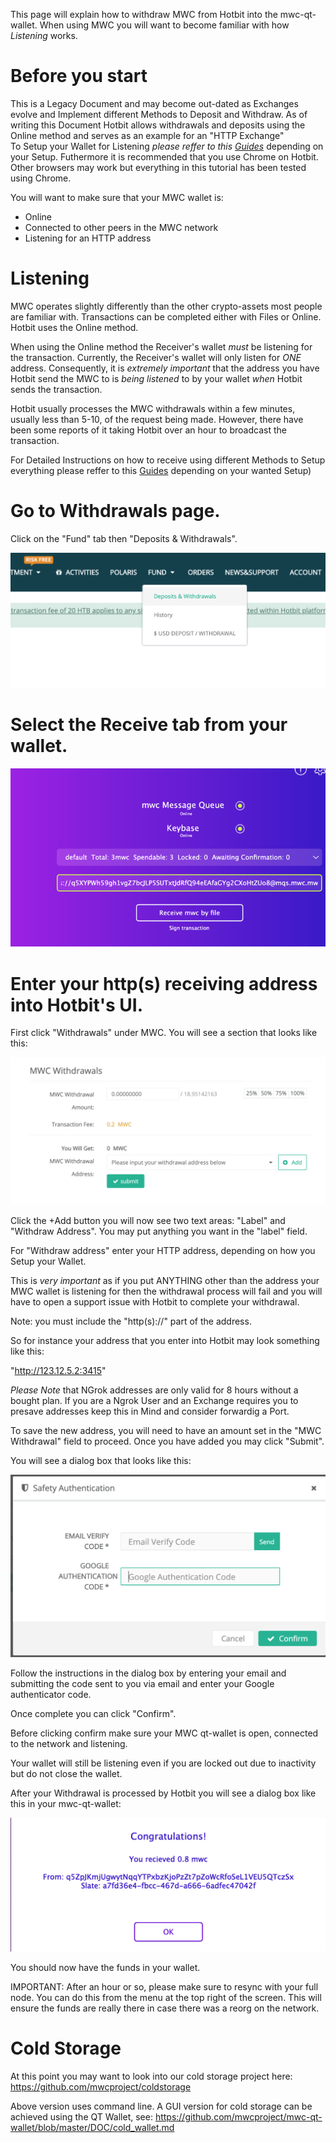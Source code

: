This page will explain how to withdraw MWC from Hotbit into the mwc-qt-wallet. When using MWC you will want to become familiar with how *Listening* works.

# Before you start

This is a Legacy Document and may become out-dated as Exchanges evolve and Implement different Methods to Deposit and Withdraw.
As of writing this Document Hotbit allows withdrawals and deposits using the Online method and serves as an example for an "HTTP Exchange" <br>
To Setup your Wallet for Listening *please reffer to this [Guides](https://github.com/mwcproject/docs)* depending on your Setup.
Futhermore it is recommended that you use Chrome on Hotbit. Other browsers may work but everything in this tutorial has been tested using Chrome.

You will want to make sure that your MWC wallet is:
* Online
* Connected to other peers in the MWC network
* Listening for an HTTP address

# Listening

MWC operates slightly differently than the other crypto-assets most people are familiar with. Transactions can be completed either with Files or Online. Hotbit uses the Online method.

When using the Online method the Receiver's wallet *must* be listening for the transaction. Currently, the Receiver's wallet will only listen for *ONE* address. Consequently, it is *extremely important* that the address you have Hotbit send the MWC to is *being listened* to by your wallet *when* Hotbit sends the transaction.

Hotbit usually processes the MWC withdrawals within a few minutes, usually less than 5-10, of the request being made. However, there have been some reports of it taking Hotbit over an hour to broadcast the transaction.

For Detailed Instructions on how to receive using different Methods to Setup everything please reffer to this [Guides](https://github.com/mwcproject/docs) depending on your wanted Setup)

# Go to Withdrawals page.

Click on the "Fund" tab then "Deposits & Withdrawals".

![Deposits and Withdrawals](exchange_images/Screen%20Shot%202019-12-04%20at%204.57.38%20PM.png)

# Select the Receive tab from your wallet.

![Receive Tab](exchange_images/Screen_Shot_2019-12-04_at_8.45.02_AM_50.png)

# Enter your http(s) receiving address into Hotbit's UI.

First click "Withdrawals" under MWC. You will see a section that looks like this:

![Withdrawals](exchange_images/Screen%20Shot%202019-12-04%20at%205.11.18%20PM.png)

Click the +Add button you will now see two text areas: "Label" and "Withdraw Address".
You may put anything you want in the "label" field.

For "Withdraw address" enter your HTTP address, depending on how you Setup your Wallet. 

This is *very important* as if you put ANYTHING other than the address your MWC wallet is listening for then the withdrawal process will fail and you will have to open a support issue with Hotbit to complete your withdrawal.

Note: you must include the "http(s)://" part of the address.

So for instance your address that you enter into Hotbit may look something like this:

"http://123.12.5.2:3415"

*Please Note* that NGrok addresses are only valid for 8 hours without a bought plan.
If you are a Ngrok User and an Exchange requires you to presave addresses keep this in Mind and consider forwardig a Port. 

To save the new address, you will need to have an amount set in the "MWC Withdrawal" field to proceed. Once you have added you may click "Submit".

You will see a dialog box that looks like this:

![Dialog](exchange_images/Screen%20Shot%202019-12-04%20at%205.18.29%20PM.png)

Follow the instructions in the dialog box by entering your email and submitting the code sent to you via email and enter your Google authenticator code.

Once complete you can click "Confirm".

Before clicking confirm make sure your MWC qt-wallet is open, connected to the network and listening.

Your wallet will still be listening even if you are locked out due to inactivity but do not close the wallet.

After your Withdrawal is processed by Hotbit you will see a dialog box like this in your mwc-qt-wallet:

![Confirm](exchange_images/Screen%20Shot%202019-12-04%20at%205.20.58%20PM.png)

You should now have the funds in your wallet.

IMPORTANT: After an hour or so, please make sure to resync with your full node. You can do this from the menu at the top right of the screen. This will ensure the funds are really there in case there was a reorg on the network.

# Cold Storage

At this point you may want to look into our cold storage project here: https://github.com/mwcproject/coldstorage

Above version uses command line. A GUI version for cold storage can be achieved using the QT Wallet, see: https://github.com/mwcproject/mwc-qt-wallet/blob/master/DOC/cold_wallet.md
